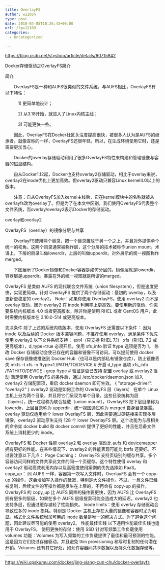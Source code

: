 ```yaml
---
title: OverlayFS
author: w1100n
type: post
date: 2018-04-05T10:26:43+00:00
url: /?p=12109
categories:
  - Uncategorized

---
```

https://blog.csdn.net/styshoo/article/details/60715942

Docker存储驱动之OverlayFS简介

简介
  
　　OverlayFS是一种和AUFS很类似的文件系统，与AUFS相比，OverlayFS有以下特性：
  
　　　1) 更简单地设计；
  
　　　2) 从3.18开始，就进入了Linux内核主线；
  
　　　3) 可能更快一些。
  
　　因此，OverlayFS在Docker社区关注度提高很快，被很多人认为是AUFS的继承者。就像宣称的一样，OverlayFS还很年轻。所以，在生成环境使用它时，还是需要更加当心。
  
　　Docker的overlay存储驱动利用了很多OverlayFS特性来构建和管理镜像与容器的磁盘结构。
  
　　自从Docker1.12起，Docker也支持overlay2存储驱动，相比于overlay来说，overlay2在inode优化上更加高效。但overlay2驱动只兼容Linux kernel4.0以上的版本。
  
　　注意：自从OverlayFS加入kernel主线后，它在kernel模块中的名称就被从overlayfs改为overlay了。但是为了在本文中区别，我们使用OverlayFS代表整个文件系统，而overlay/overlay2表示Docker的存储驱动。

overlay和overlay2
  
OverlayFS（overlay）的镜像分层与共享
  
　　OverlayFS使用两个目录，把一个目录置放于另一个之上，并且对外提供单个统一的视角。这两个目录通常被称作层，这个分层的技术被称作union mount。术语上，下层的目录叫做lowerdir，上层的叫做upperdir。对外展示的统一视图称作merged。
  
　　下图展示了Docker镜像和Docker容器是如何分层的。镜像层就是lowerdir，容器层是upperdir。暴露在外的统一视图就是所谓的merged。


OverlayFS 是类似 AUFS 的现代联合文件系统（union filesystem），但是速度更快，实现更简单。针对 OverlayFS 提供了两个存储驱动：最初的 overlay，以及更新更稳定的 overlay2。
Note：如果你使用 OverlayFS，使用 overlay2 而不是 overlay 驱动，因为 overlay2 在 inode 利用率上更高效。要使用新的驱动，你需要系统内核版本 4.0 或者更高版本，除非你是使用 RHEL 或者 CentOS 用户，此时需要内核版本在 3.10.0-514 或更高版本。

先决条件
除了上述的系统内核版本，使用 OverlayFS 还需要以下条件：
因为 inode 以及后续的 Docker 版本兼容问题，不推荐使用 overlay，满足条件下优先使用 overlay2
以下文件系统支持：
ext4（只支持 RHEL 7.1）
xfs（RHEL 7.2 或更高版本），d_type=true 必须开启。使用 xfs_info 验证 ftype 选项是否为 1。
修改 Docker 存储驱动会使已存在的容器和镜像不可访问，可以提前使用 docker save 保存镜像或推送到 Docker Hub（也可以是内部私有镜像仓库），防止镜像丢失
mkfs -t xfs -n ftype=1 /PATH/TO/DEVICE  # 开启 d_type 选项
xfs_info /PATH/TO/DEVICE | grep ftype   # 验证是否已支持
配置 overlay 或 overlay2 驱动
满足使用 OverlayFS 的条件后，通过 /etc/docker/daemon.json 加入 overlay2 存储配置项，重启 docker daemon 即可生效。
{
  "storage-driver": "overlay2"
}
overlay2 驱动是如何工作的
OverlayFS 层（layers） 在单个 Linux 主机上分为两个目录，并且将它们呈现为单个目录。这些目录统称为层（layers），统一过程称为联合挂载（union mount）。OverlayFS 把下层目录称为 lowerdir，上层目录称为 upperdir，统一视图通过称为 merged 自身目录暴露。
overlay 驱动仅适用单个 lower OverlayFS 层，因此需要通过硬链接来实现多层镜像，overlay2 驱动原生支持 128 个 lower OverlayFS 层。这个功能为与层相关的命令如 docker build 和 docker commit 提供了更好的性能，并且在后备文件系统上消耗更少的 inode。

OverlayFS 和 Docker 性能
overlay2 和 overlay 驱动比 aufs 和 devicemapper 拥有更好的性能。在某些情况下，overlay2 的性能表现可能比 btrfs 还要好。不过要注意以下几点：
Page Caching： OverlayFS 支持页级别的缓存共享。多个容器访问同样的文件共享此文件的同一个页缓存。这个特性使得 overlay 和 overlay2 驱动高效利用内存以及高密度使用案例的优先选择如 PaaS。
copy_up： 同 AUFS 一样，容器第一次写入文件时，OverlayFS 会有一个 copy-up 的操作。这会增加写入操作的延迟，特别是大文件操作。不过，一旦文件已经被复制，后续文件的写操作都是发生在上层的，不再会有 copy-up 的操作。OverlayFS 的 copy_up 比 AUFS 同样的操作要更快，因为 AUFS 比 OverlayFS 拥有更多的层级，如果在多个 AUFS 层级搜索可能会造成大的延迟。overlay2 也支持多层，但通过缓存减轻了性能损失。
Inode limits：使用 overlay 存储驱动会导致过多的 inode 损耗。特别是 Docker 主机上存在大量的镜像和容器时尤为明显。格式化文件系统增加可用的 inode 数量是唯一的解决方式。为了避免这个问题，因此建议尽可能的使用 overlay2。
性能最佳实践
以下通用性能最佳实践也适用于 OverlayFS。
使用更快的存储：使用 SSD
针对写频繁工作负载使用 volumes 功能：Volumes 为写入频繁的工作负载提供了最佳和最可预测的性能。这是因为它们绕过存储驱动，并且避免 thin provisioning 和写时复制的任何潜在开销。Volumes 还有其它好处，如允许容器间共享数据以及持久化数据存储等。

---

https://wiki.opskumu.com/docker/jing-xiang-cun-chu/docker-overlayfs